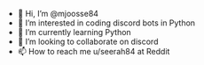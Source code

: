 - 👋 Hi, I’m @mjoosse84
- 👀 I’m interested in coding discord bots in Python
- 🌱 I’m currently learning Python
- 💞️ I’m looking to collaborate on discord
- 📫 How to reach me u/seerah84 at Reddit

<!---
mjoosse84/mjoosse84 is a ✨ special ✨ repository because its `README.md` (this file) appears on your GitHub profile.
You can click the Preview link to take a look at your changes.
--->
